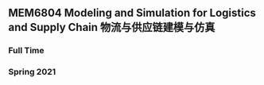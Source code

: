 ## MEM6804 Modeling and Simulation for Logistics and Supply Chain 物流与供应链建模与仿真

### Full Time

### Spring 2021
